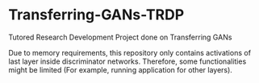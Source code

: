 # Transferring-GANs-TRDP
Tutored Research Development Project done on Transferring GANs

Due to memory requirements, this repository only contains activations of last layer inside discriminator networks. Therefore, some functionalities might be limited (For example, running application for other layers). 
